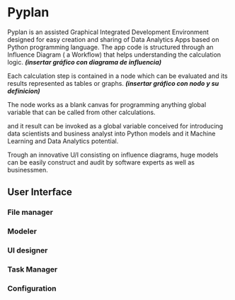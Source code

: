 # Pyplan
Pyplan is an assisted Graphical Integrated Development Environment designed for easy creation and sharing of Data Analytics Apps based on Python programming language.
The app code is structured through an Influence Diagram ( a Workflow) that helps understanding the calculation logic.
***(insertar gráfico con diagrama de influencia)***

Each calculation step is contained in a node which can be evaluated and its results represented as tables or graphs. 
***(insertar gráfico con nodo y su definicion)***

The node works as a blank canvas for programming anything global variable that can be called from other calculations.


and it result can be invoked as a global variable
conceived for introducing data scientists and business analyst into Python models and it Machine Learning and Data Analytics potential.

Trough an innovative U/I consisting on influence diagrams, huge models can be easily construct and audit by software experts as well as businessmen.




## User Interface
### File manager
### Modeler
### UI designer
### Task Manager
### Configuration








<!--stackedit_data:
eyJoaXN0b3J5IjpbLTE1NzI5ODU0NjMsLTEzNTEzODA5NzIsMT
QzNzA1NjM4Myw0MTk4NDM4NzgsMTAwMjczNTIyNSwtMTY0MDIy
ODQwOSwxMjQxMzIxNTkwLDE1MjM2NjU1NTMsMjAxMTY2NDQ0MS
wxMDg1MDcyOTk5LC0xNjYxNjc1MjA3LC05Mjk0NjQ0MDgsNDg5
OTI4MTY5LC03NzU4ODQzNjJdfQ==
-->